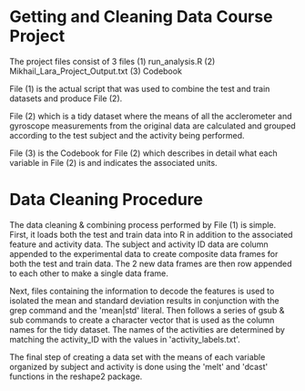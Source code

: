 # Getting and Cleaning Data Course Project

The project files consist of 3 files
      (1) run_analysis.R
      (2) Mikhail_Lara_Project_Output.txt
      (3) Codebook

File (1) is the actual script that was used to combine the test and train datasets and produce File (2).

File (2) which is a tidy dataset where the means of all the acclerometer and gyroscope measurements from the original data are calculated and grouped according to the test subject and the activity being performed.

File (3) is the Codebook for File (2) which describes in detail what each variable in File (2) is and indicates the associated units.

# Data Cleaning Procedure

The data cleaning & combining process performed by File (1) is simple. First, it loads both the test and train data into R in addition to the associated feature and activity data. The subject and activity ID data are column appended to the experimental data to create composite data frames for both the test and train data. The 2 new data frames are then row appended to each other to make a single data frame.

Next, files containing the information to decode the features is used to isolated the mean and standard deviation results in conjunction with the grep command and the 'mean|std' literal. Then follows a series of gsub & sub commands to create a character vector that is used as the column names for the tidy dataset. The names of the activities are determined by matching the activity_ID with the values in 'activity_labels.txt'.

The final step of creating a data set with the means of each variable organized by subject and activity is done using the 'melt' and 'dcast' functions in the reshape2 package.


